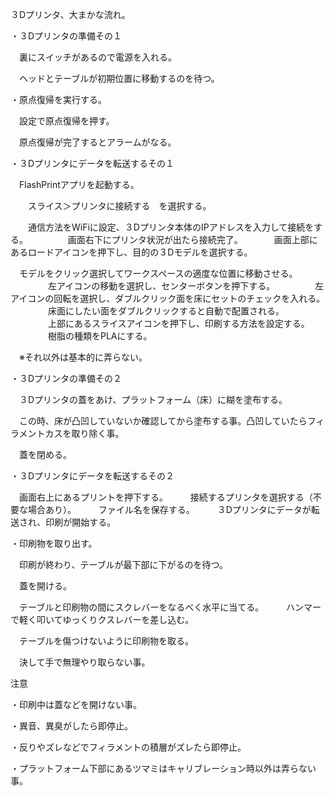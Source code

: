 ３Dプリンタ、大まかな流れ。

・３Dプリンタの準備その１

　裏にスイッチがあるので電源を入れる。
 
　ヘッドとテーブルが初期位置に移動するのを待つ。

・原点復帰を実行する。

　設定で原点復帰を押す。

　原点復帰が完了するとアラームがなる。

・３Dプリンタにデータを転送するその１

　FlashPrintアプリを起動する。

　　スライス＞プリンタに接続する　を選択する。

　　通信方法をWiFiに設定、３Dプリンタ本体のIPアドレスを入力して接続をする。
　　
　　画面右下にプリンタ状況が出たら接続完了。
　
　　画面上部にあるロードアイコンを押下し、目的の３Dモデルを選択する。

　モデルをクリック選択してワークスペースの適度な位置に移動させる。
　　
　　左アイコンの移動を選択し、センターボタンを押下する。
　　
　　左アイコンの回転を選択し、ダブルクリック面を床にセットのチェックを入れる。
　　
　　床面にしたい面をダブルクリックすると自動で配置される。
　　
　　上部にあるスライスアイコンを押下し、印刷する方法を設定する。
　　
　　樹脂の種類をPLAにする。

 　※それ以外は基本的に弄らない。


・３Dプリンタの準備その２

　３Dプリンタの蓋をあけ、プラットフォーム（床）に糊を塗布する。

　この時、床が凸凹していないか確認してから塗布する事。凸凹していたらフィラメントカスを取り除く事。

　蓋を閉める。

・３Dプリンタにデータを転送するその２

　画面右上にあるプリントを押下する。
　
　接続するプリンタを選択する（不要な場合あり）。
　
　ファイル名を保存する。
　
　３Dプリンタにデータが転送され、印刷が開始する。

・印刷物を取り出す。

　印刷が終わり、テーブルが最下部に下がるのを待つ。

　蓋を開ける。

　テーブルと印刷物の間にスクレバーをなるべく水平に当てる。
　
　ハンマーで軽く叩いてゆっくりクスレバーを差し込む。

　テーブルを傷つけないように印刷物を取る。

　決して手で無理やり取らない事。


注意

・印刷中は蓋などを開けない事。

・異音、異臭がしたら即停止。

・反りやズレなどでフィラメントの積層がズレたら即停止。

・プラットフォーム下部にあるツマミはキャリブレーション時以外は弄らない事。
